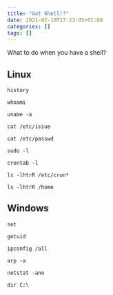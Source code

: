 ```yaml
---
title: "Got Shell!?"
date: 2021-02-10T17:23:05+01:00
categories: []
tags: []
---
```


What to do when you have a shell?


## Linux

`history`

`whoami`

`uname -a`

`cat /etc/issue`

`cat /etc/passwd`

`sudo -l`

`crontab -l`

`ls -lhtrR /etc/cron*`

`ls -lhtrR /home`

## Windows

`set`

`getuid`

`ipconfig /all`

`arp -a`

`netstat -ano`

`dir C:\`